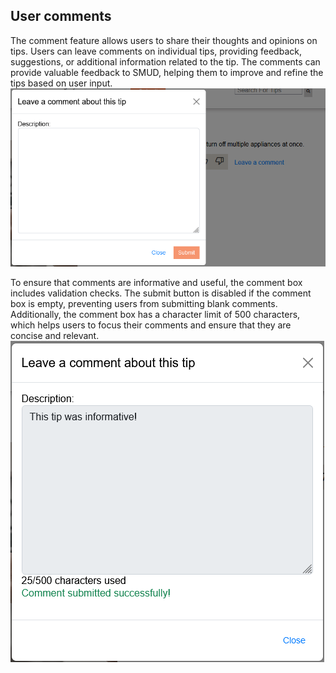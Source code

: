 ## User comments
The comment feature allows users to share their thoughts and opinions on tips. Users can leave comments on individual tips, providing feedback, suggestions, or additional information related to the tip. The comments can provide valuable feedback to SMUD, helping them to improve and refine the tips based on user input.
![Comment box](../img/usercomment_01.png)

To ensure that comments are informative and useful, the comment box includes validation checks. The submit button is disabled if the comment box is empty, preventing users from submitting blank comments. Additionally, the comment box has a character limit of 500 characters, which helps users to focus their comments and ensure that they are concise and relevant.
![Comment submission](../img/usercomment_02.png)
